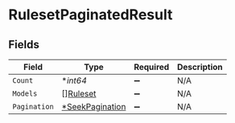 # RulesetPaginatedResult


## Fields

| Field                                                    | Type                                                     | Required                                                 | Description                                              |
| -------------------------------------------------------- | -------------------------------------------------------- | -------------------------------------------------------- | -------------------------------------------------------- |
| `Count`                                                  | **int64*                                                 | :heavy_minus_sign:                                       | N/A                                                      |
| `Models`                                                 | [][Ruleset](../../models/shared/ruleset.md)              | :heavy_minus_sign:                                       | N/A                                                      |
| `Pagination`                                             | [*SeekPagination](../../models/shared/seekpagination.md) | :heavy_minus_sign:                                       | N/A                                                      |